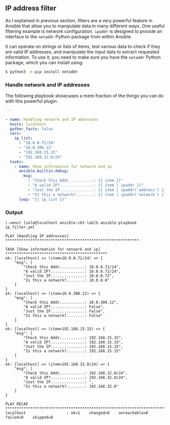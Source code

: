 ## IP address filter

As I explained in previous section, filters are a very powerful feature in Ansible that allow you to manipulate data in many different ways. One useful filtering example is network configuration. `ipaddr` is designed to provide an interface to the `netaddr` Python package from within Ansible. 

It can operate on strings or lists of items, test various data to check if they are valid IP addresses, and manipulate the input data to extract requested information. To use it, you need to make sure you have the `netaddr` Python package, which you can install using:

```bash
$ python3 -m pip install netaddr
```

### Handle network and IP addresses

The following playbook showcases a mere fraction of the things you can do with this powerful plugin:

```yaml
---

- name: Handling network and IP addresses
  hosts: localhost
  gather_facts: false
  vars:
    ip_list:
      - "10.0.0.72/24"
      - "10.0.300.12"
      - "192.168.15.15"
      - "192.168.32.0/24"
  tasks:
    - name: Show information for network and ip
      ansible.builtin.debug:
        msg:
          - "Check this Addr...........: {{ item }}"
          - "A valid IP?...............: {{ item | ipaddr }}"
          - "Just the IP...............: {{ item | ipaddr('address') }}"
          - "Is this a network?........: {{ item | ipaddr('network') }}"
      loop: "{{ ip_list }}"
```

### Output

```
(.venv) [zolo@localhost ansible-cbt-lab]$ ansible-playbook ip_filter.yml

PLAY [Handling IP addresses] ***********************************************************

TASK [Show information for network and ip] *********************************************
ok: [localhost] => (item=10.0.0.72/24) => {
    "msg": [
        "Check this Addr...........: 10.0.0.72/24",
        "A valid IP?...............: 10.0.0.72/24",
        "Just the IP...............: 10.0.0.72",
        "Is this a network?........: 10.0.0.0"
    ]
}
ok: [localhost] => (item=10.0.300.12) => {
    "msg": [
        "Check this Addr...........: 10.0.300.12",
        "A valid IP?...............: False",
        "Just the IP...............: False",
        "Is this a network?........: False"
    ]
}
ok: [localhost] => (item=192.168.15.15) => {
    "msg": [
        "Check this Addr...........: 192.168.15.15",
        "A valid IP?...............: 192.168.15.15",
        "Just the IP...............: 192.168.15.15",
        "Is this a network?........: 192.168.15.15"
    ]
}
ok: [localhost] => (item=192.168.32.0/24) => {
    "msg": [
        "Check this Addr...........: 192.168.32.0/24",
        "A valid IP?...............: 192.168.32.0/24",
        "Just the IP...............: ",
        "Is this a network?........: 192.168.32.0"
    ]
}

PLAY RECAP *****************************************************************************
localhost                  : ok=1    changed=0    unreachable=0    failed=0    skipped=0
```
